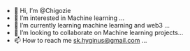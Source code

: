 - 👋 Hi, I’m @Chigozie
- 👀 I’m interested in Machine learning ...
- 🌱 I’m currently learning machine learning and web3 ...
- 💞️ I’m looking to collaborate on Machine learning projects...
- 📫 How to reach me sk.hyginus@gmail.com ...

<!---
Chigoziee/Chigoziee is a ✨ special ✨ repository because its `README.md` (this file) appears on your GitHub profile.
You can click the Preview link to take a look at your changes.
--->
